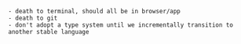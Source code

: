     - death to terminal, should all be in browser/app
    - death to git
    - don't adopt a type system until we incrementally transition to another stable language
